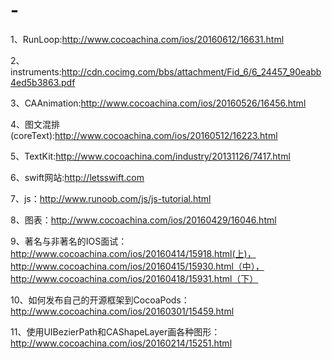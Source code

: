 # -
1、RunLoop:http://www.cocoachina.com/ios/20160612/16631.html

2、instruments:http://cdn.cocimg.com/bbs/attachment/Fid_6/6_24457_90eabb4ed5b3863.pdf

3、CAAnimation:http://www.cocoachina.com/ios/20160526/16456.html

4、图文混排(coreText):http://www.cocoachina.com/ios/20160512/16223.html

5、TextKit:http://www.cocoachina.com/industry/20131126/7417.html

6、swift网站:http://letsswift.com

7、js：http://www.runoob.com/js/js-tutorial.html

8、图表：http://www.cocoachina.com/ios/20160429/16046.html

9、著名与非著名的IOS面试：http://www.cocoachina.com/ios/20160414/15918.html(上)，http://www.cocoachina.com/ios/20160415/15930.html（中），http://www.cocoachina.com/ios/20160418/15931.html（下）

10、如何发布自己的开源框架到CocoaPods：http://www.cocoachina.com/ios/20160301/15459.html

11、使用UIBezierPath和CAShapeLayer画各种图形：http://www.cocoachina.com/ios/20160214/15251.html
